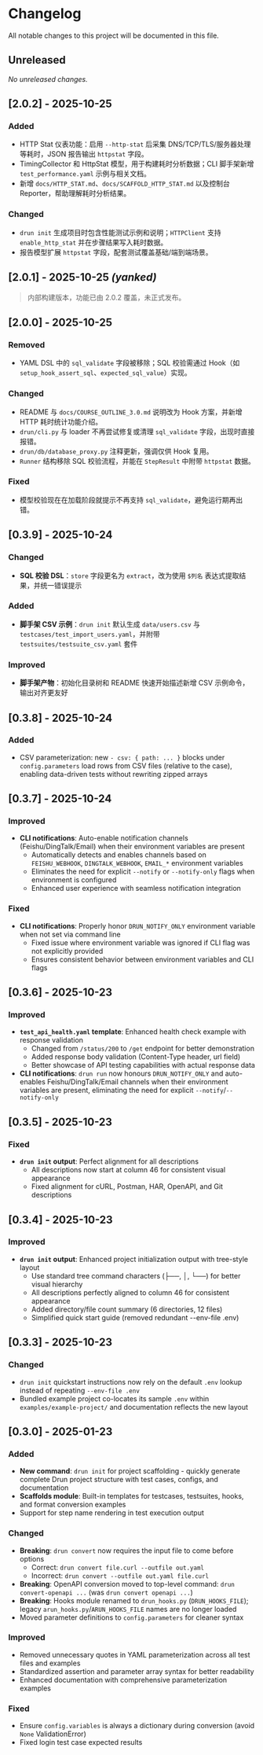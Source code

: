# Changelog

All notable changes to this project will be documented in this file.

## Unreleased

_No unreleased changes._

## [2.0.2] - 2025-10-25

### Added
- HTTP Stat 仪表功能：启用 `--http-stat` 后采集 DNS/TCP/TLS/服务器处理等耗时，JSON 报告输出 `httpstat` 字段。
- TimingCollector 和 HttpStat 模型，用于构建耗时分析数据；CLI 脚手架新增 `test_performance.yaml` 示例与相关文档。
- 新增 `docs/HTTP_STAT.md`、`docs/SCAFFOLD_HTTP_STAT.md` 以及控制台 Reporter，帮助理解耗时分析结果。

### Changed
- `drun init` 生成项目时包含性能测试示例和说明；`HTTPClient` 支持 `enable_http_stat` 并在步骤结果写入耗时数据。
- 报告模型扩展 `httpstat` 字段，配套测试覆盖基础/端到端场景。

## [2.0.1] - 2025-10-25 *(yanked)*

> 内部构建版本，功能已由 2.0.2 覆盖，未正式发布。

## [2.0.0] - 2025-10-25

### Removed
- YAML DSL 中的 `sql_validate` 字段被移除；SQL 校验需通过 Hook（如 `setup_hook_assert_sql`、`expected_sql_value`）实现。

### Changed
- README 与 `docs/COURSE_OUTLINE_3.0.md` 说明改为 Hook 方案，并新增 HTTP 耗时统计功能介绍。
- `drun/cli.py` 与 loader 不再尝试修复或清理 `sql_validate` 字段，出现时直接报错。
- `drun/db/database_proxy.py` 注释更新，强调仅供 Hook 复用。
- `Runner` 结构移除 SQL 校验流程，并能在 `StepResult` 中附带 `httpstat` 数据。

### Fixed
- 模型校验现在在加载阶段就提示不再支持 `sql_validate`，避免运行期再出错。

## [0.3.9] - 2025-10-24

### Changed
- **SQL 校验 DSL**：`store` 字段更名为 `extract`，改为使用 `$列名` 表达式提取结果，并统一错误提示

### Added
- **脚手架 CSV 示例**：`drun init` 默认生成 `data/users.csv` 与 `testcases/test_import_users.yaml`，并附带 `testsuites/testsuite_csv.yaml` 套件

### Improved
- **脚手架产物**：初始化目录树和 README 快速开始描述新增 CSV 示例命令，输出对齐更友好

## [0.3.8] - 2025-10-24

### Added
- CSV parameterization: new `- csv: { path: ... }` blocks under `config.parameters` load rows from CSV files (relative to the case), enabling data-driven tests without rewriting zipped arrays

## [0.3.7] - 2025-10-24

### Improved
- **CLI notifications**: Auto-enable notification channels (Feishu/DingTalk/Email) when their environment variables are present
  - Automatically detects and enables channels based on `FEISHU_WEBHOOK`, `DINGTALK_WEBHOOK`, `EMAIL_*` environment variables
  - Eliminates the need for explicit `--notify` or `--notify-only` flags when environment is configured
  - Enhanced user experience with seamless notification integration

### Fixed
- **CLI notifications**: Properly honor `DRUN_NOTIFY_ONLY` environment variable when not set via command line
  - Fixed issue where environment variable was ignored if CLI flag was not explicitly provided
  - Ensures consistent behavior between environment variables and CLI flags

## [0.3.6] - 2025-10-23

### Improved
- **`test_api_health.yaml` template**: Enhanced health check example with response validation
  - Changed from `/status/200` to `/get` endpoint for better demonstration
  - Added response body validation (Content-Type header, url field)
  - Better showcase of API testing capabilities with actual response data
- **CLI notifications**: `drun run` now honours `DRUN_NOTIFY_ONLY` and auto-enables Feishu/DingTalk/Email channels when their environment variables are present, eliminating the need for explicit `--notify`/`--notify-only`

## [0.3.5] - 2025-10-23

### Fixed
- **`drun init` output**: Perfect alignment for all descriptions
  - All descriptions now start at column 46 for consistent visual appearance
  - Fixed alignment for cURL, Postman, HAR, OpenAPI, and Git descriptions

## [0.3.4] - 2025-10-23

### Improved
- **`drun init` output**: Enhanced project initialization output with tree-style layout
  - Use standard tree command characters (├──, │, └──) for better visual hierarchy
  - All descriptions perfectly aligned to column 46 for consistent appearance
  - Added directory/file count summary (6 directories, 12 files)
  - Simplified quick start guide (removed redundant --env-file .env)

## [0.3.3] - 2025-10-23

### Changed
- `drun init` quickstart instructions now rely on the default `.env` lookup instead of repeating `--env-file .env`
- Bundled example project co-locates its sample `.env` within `examples/example-project/` and documentation reflects the new layout

## [0.3.0] - 2025-01-23

### Added
- **New command**: `drun init` for project scaffolding - quickly generate complete Drun project structure with test cases, configs, and documentation
- **Scaffolds module**: Built-in templates for testcases, testsuites, hooks, and format conversion examples
- Support for step name rendering in test execution output

### Changed
- **Breaking**: `drun convert` now requires the input file to come before options
  - Correct: `drun convert file.curl --outfile out.yaml`
  - Incorrect: `drun convert --outfile out.yaml file.curl`
- **Breaking**: OpenAPI conversion moved to top-level command: `drun convert-openapi ...` (was `drun convert openapi ...`)
- **Breaking**: Hooks module renamed to `drun_hooks.py` (`DRUN_HOOKS_FILE`); legacy `arun_hooks.py`/`ARUN_HOOKS_FILE` names are no longer loaded
- Moved parameter definitions to `config.parameters` for cleaner syntax

### Improved
- Removed unnecessary quotes in YAML parameterization across all test files and examples
- Standardized assertion and parameter array syntax for better readability
- Enhanced documentation with comprehensive parameterization examples

### Fixed
- Ensure `config.variables` is always a dictionary during conversion (avoid `None` ValidationError)
- Fixed login test case expected results
